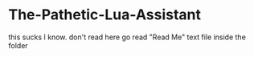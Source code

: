 # The-Pathetic-Lua-Assistant
this sucks I know.
don't read here go read "Read Me" text file inside the folder
